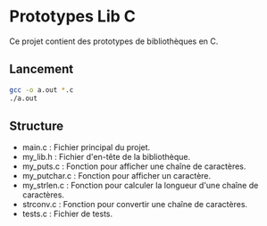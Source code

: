 # Prototypes Lib C

Ce projet contient des prototypes de bibliothèques en C.

## Lancement

```bash
gcc -o a.out *.c
./a.out
```

## Structure

- main.c : Fichier principal du projet.
- my_lib.h : Fichier d'en-tête de la bibliothèque.
- my_puts.c : Fonction pour afficher une chaîne de caractères.
- my_putchar.c : Fonction pour afficher un caractère.
- my_strlen.c : Fonction pour calculer la longueur d'une chaîne de caractères.
- strconv.c : Fonction pour convertir une chaîne de caractères.
- tests.c : Fichier de tests.
